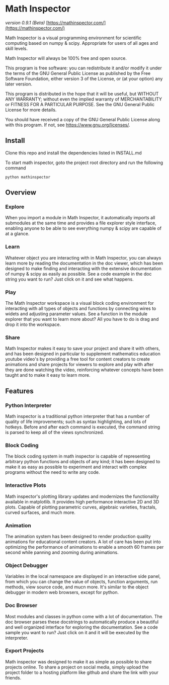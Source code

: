 # Math Inspector
*version 0.9.1 (Beta)*
[https://mathinspector.com/](https://mathinspector.com/)

Math Inspector is a visual programming environment for scientific computing based on numpy & scipy. Appropriate for users of all ages and skill levels.

Math Inspector will always be 100% free and open source.

This program is free software: you can redistribute it and/or modify
it under the terms of the GNU General Public License as published by
the Free Software Foundation, either version 3 of the License, or
(at your option) any later version.

This program is distributed in the hope that it will be useful,
but WITHOUT ANY WARRANTY; without even the implied warranty of
MERCHANTABILITY or FITNESS FOR A PARTICULAR PURPOSE.  See the
GNU General Public License for more details.

You should have received a copy of the GNU General Public License
along with this program.  If not, see <https://www.gnu.org/licenses/>.

Install
---
Clone this repo and install the dependencies listed in INSTALL.md  

To start math inspector, goto the project root directory and run the following command

`python mathinspector`

Overview
---
### Explore
When you import a module in Math Inspector, it automatically imports all submodules at the same time and provides a file explorer style interface, enabling anyone to be able to see everything numpy & scipy are capable of at a glance.

### Learn
Whatever object you are interacting with in Math Inspector, you can always learn more by reading the documentation in the doc viewer, which has been designed to make finding and interacting with the extensive documentation of numpy & scipy as easily as possible.  See a code example in the doc string you want to run?  Just click on it and see what happens.

### Play
The Math Inspector workspace is a visual block coding environment for interacting with all types of objects and functions by connecting wires to widets and adjusting parameter values. See a function in the module explorer that you want to learn more about?  All you have to do is drag and drop it into the workspace.

### Share
Math Inspector makes it easy to save your project and share it with others, and has been designed in particular to supplement mathematics education youtube video's by providing a free tool for content creators to create animations and share projects for viewers to explore and play with after they are done watching the video, reinforcing whatever concepts have been taught and to make it easy to learn more.


Features
---

### Python Interpreter
Math inspector is a traditional python interpreter that has a number of quality of 
life improvements; such as syntax highlighting, and lots of hotkeys. Before and after each command is executed, the command string is parsed to keep all of the views synchronized.

### Block Coding
The block coding system in math inspector is capable of representing arbitrary python functions and objects of any kind; it has been designed to make it as easy as possible to experiment and interact with complex programs without the need to write any code.  

### Interactive Plots
Math inspector's plotting library updates and modernizes the functionality available in matplotlib.  It provides high performance interactive 2D and 3D plots.  Capable of plotting parametric curves, algebraic varieties, fractals, curved surfaces, and much more.

### Animation
The animation system has been designed to render production quality animations for educational content creators.  A lot of care has been put into optimizing the performance of animations to enable a smooth 60 frames per second while panning and zooming during animations.

### Object Debugger
Variables in the local namespace are displayed in an interactive side panel, from which you can change the value of objects, function arguments, run methods, view source code, and mucn more.  It's similar to the object debugger in modern web browsers, except for python.

### Doc Browser
Most modules and classes in python come with a lot of documentation. The doc browser parses these docstrings to automatically produce a beautiful and well organized interface for exploring the documentation.  See a code sample you want to run?  Just click on it and it will be executed by the interpreter.

### Export Projects
Math inspector was designed to make it as simple as possible to share projects online.
To share a project on social media, simply upload the project folder to a hosting platform like
github and share the link with your friends.